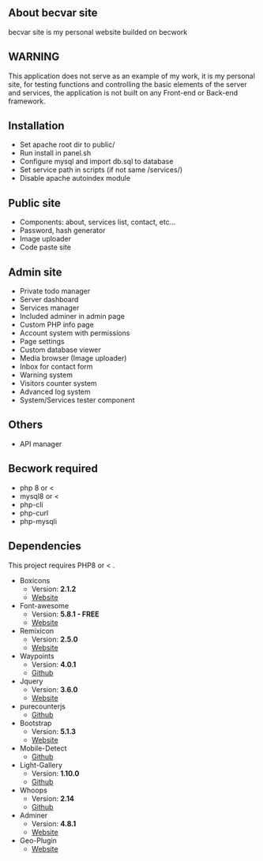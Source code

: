## About becvar site

becvar site is my personal website builded on becwork

## WARNING
This application does not serve as an example of my work, it is my personal site, for testing functions and controlling the basic elements of the server and services, the application is not built on any Front-end or Back-end framework.

## Installation
 - Set apache root dir to public/
 - Run install in panel.sh
 - Configure mysql and import db.sql to database
 - Set service path in scripts (if not same /services/)
 - Disable apache autoindex module

 ## Public site
 - Components: about, services list, contact, etc...
 - Password, hash generator
 - Image uploader
 - Code paste site

 ## Admin site
 - Private todo manager
 - Server dashboard
 - Services manager
 - Included adminer in admin page
 - Custom PHP info page
 - Account system with permissions
 - Page settings 
 - Custom database viewer
 - Media browser (Image uploader)
 - Inbox for contact form
 - Warning system
 - Visitors counter system
 - Advanced log system
 - System/Services tester component

 ## Others
 - API manager

## Becwork required
 - php 8 or <
 - mysql8 or <
 - php-cli
 - php-curl
 - php-mysqli

## Dependencies
This project requires PHP8 or < .
* Boxicons
   * Version: **2.1.2**
   * [Website](https://boxicons.com/)
* Font-awesome
   * Version: **5.8.1 - FREE**
   * [Website](https://fontawesome.com)
* Remixicon
   * Version: **2.5.0**
   * [Website](https://remixicon.com/)
* Waypoints
   * Version: **4.0.1**
   * [Github](https://github.com/imakewebthings/waypoints)
* Jquery
   * Version: **3.6.0**
   * [Website](https://jquery.com/)
* purecounterjs
   * [Github](https://github.com/srexi/purecounterjs)
* Bootstrap
   * Version: **5.1.3**
   * [Website](https://getbootstrap.com/)
* Mobile-Detect
   * [Github](https://github.com/serbanghita/Mobile-Detect)
* Light-Gallery
   * Version: **1.10.0**
   * [Github](https://github.com/sachinchoolur/lightGallery)
* Whoops
   * Version: **2.14**
   * [Github](https://github.com/filp/whoops)
* Adminer
   * Version: **4.8.1**
   * [Website](https://www.adminer.org/)
* Geo-Plugin
   * [Website](http://www.geoplugin.net/)
